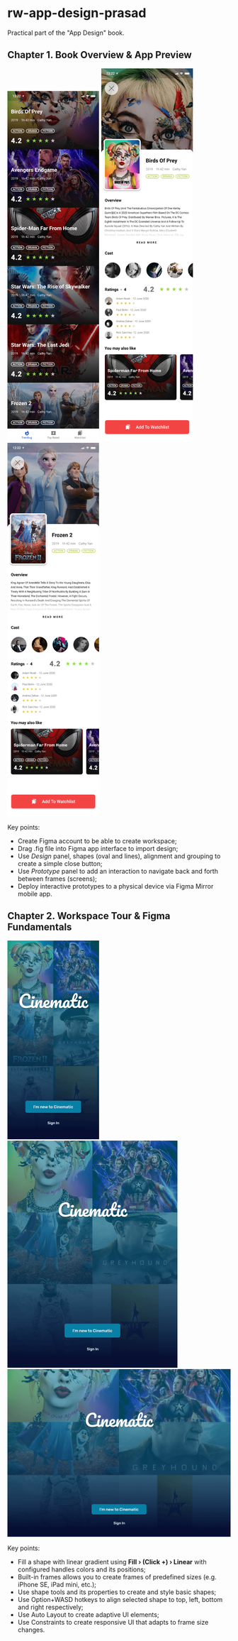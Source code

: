 # rw-app-design-prasad

Practical part of the "App Design" book.

## Chapter 1. Book Overview & App Preview

![movie-list](resources/movie-list.png)
![movie-details-birds-of-prey](resources/movie-details-birds-of-prey.png)
![movie-details-frozen-2](resources/movie-details-frozen-2.png)

Key points:

- Create Figma account to be able to create workspace;
- Drag .fig file into Figma app interface to import design;
- Use *Design* panel, shapes (oval and lines), alignment and grouping to create a simple close button;
- Use *Prototype* panel to add an interaction to navigate back and forth between frames (screens);
- Deploy interactive prototypes to a physical device via Figma Mirror mobile app.

## Chapter 2. Workspace Tour & Figma Fundamentals

![cinetamatic-sign-in-iphone](resources/cinetamatic-sign-in-iphone.png)
![cinetamatic-sign-in-ipad](resources/cinetamatic-sign-in-ipad.png)
![cinetamatic-sign-in-ipad-landscape](resources/cinetamatic-sign-in-ipad-landscape.png)

Key points:

- Fill a shape with linear gradient using **Fill › (Click +) › Linear** with configured handles colors and its positions;
- Built-in frames allows you to create frames of predefined sizes (e.g. iPhone SE, iPad mini, etc.);
- Use shape tools and its properties to create and style basic shapes;
- Use Option+WASD hotkeys to align selected shape to top, left, bottom and right respectively;
- Use Auto Layout to create adaptive UI elements;
- Use Constraints to create responsive UI that adapts to frame size changes.
